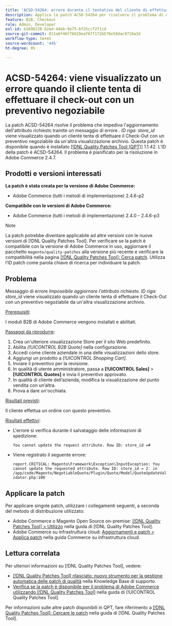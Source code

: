 ```yaml
---
title: 'ACSD-54264: errore durante il tentativo del cliente di effettuare il check-out con un preventivo negoziabile'
description: Applica la patch ACSD-54264 per risolvere il problema di Adobe Commerce, in cui viene visualizzato il messaggio di errore "Impossibile aggiornare l’attributo richiesto. Viene visualizzata la riga ID:store_id" quando un cliente tenta di effettuare il Check-Out con un preventivo negoziabile da un'altra vista del punto vendita.
feature: B2B, Checkout
role: Admin, Developer
exl-id: b1696228-b2ed-44eb-9e75-bf25ccf2f1cd
source-git-commit: 011a6f46f76029eaf67f172b576e58dac9710a3d
workflow-type: tm+mt
source-wordcount: '445'
ht-degree: 0%

---
```


# ACSD-54264: viene visualizzato un errore quando il cliente tenta di effettuare il check-out con un preventivo negoziabile

La patch ACSD-54264 risolve il problema che impediva l&#39;aggiornamento dell&#39;attributo richiesto tramite un messaggio di errore *. ID riga: store_id* viene visualizzato quando un cliente tenta di effettuare il Check-Out con un preventivo negoziabile da un&#39;altra visualizzazione archivio. Questa patch è disponibile quando è installato [[!DNL Quality Patches Tool (QPT)]](https://experienceleague.adobe.com/en/docs/commerce-operations/tools/quality-patches-tool/quality-patches-tool-to-self-serve-quality-patches) 1.1.42. L’ID della patch è ACSD-54264. Il problema è pianificato per la risoluzione in Adobe Commerce 2.4.7.

## Prodotti e versioni interessati

**La patch è stata creata per la versione di Adobe Commerce:**

* Adobe Commerce (tutti i metodi di implementazione) 2.4.6-p2

**Compatibile con le versioni di Adobe Commerce:**

* Adobe Commerce (tutti i metodi di implementazione) 2.4.0 - 2.4.6-p3

>[!NOTE]
>
>La patch potrebbe diventare applicabile ad altre versioni con le nuove versioni di [!DNL Quality Patches Tool]. Per verificare se la patch è compatibile con la versione di Adobe Commerce in uso, aggiornare il pacchetto `magento/quality-patches` alla versione più recente e verificare la compatibilità nella pagina [[!DNL Quality Patches Tool]: Cerca patch](https://experienceleague.adobe.com/tools/commerce-quality-patches/index.html). Utilizza l’ID patch come parola chiave di ricerca per individuare la patch.

## Problema

Messaggio di errore *Impossibile aggiornare l&#39;attributo richiesto. ID riga: store_id* viene visualizzato quando un cliente tenta di effettuare il Check-Out con un preventivo negoziabile da un&#39;altra visualizzazione archivio.

<u>Prerequisiti</u>:

I moduli B2B di Adobe Commerce vengono installati e abilitati.

<u>Passaggi da riprodurre</u>:

1. Crea un&#39;ulteriore visualizzazione Store per il sito Web predefinito.
1. Abilita *[!UICONTROL B2B Quote]* nella configurazione.
1. Accedi come cliente aziendale in una delle visualizzazioni dello store.
1. Aggiungi un prodotto a *[!UICONTROL Shopping Cart]*.
1. Inviare il preventivo per la revisione.
1. In qualità di utente amministratore, passa a **[!UICONTROL Sales]** > **[!UICONTROL Quotes]** e invia il preventivo approvato.
1. In qualità di cliente dell’azienda, modifica la visualizzazione del punto vendita con un’altra.
1. Prova a dare un&#39;occhiata.

<u>Risultati previsti</u>:

Il cliente effettua un ordine con questo preventivo.

<u>Risultati effettivi</u>:

* L&#39;errore si verifica durante il salvataggio delle informazioni di spedizione:

  `You cannot update the request attribute. Row ID: store_id =#`

* Viene registrato il seguente errore:

  `report.CRITICAL: Magento\Framework\Exception\InputException: You cannot update the requested attribute. Row ID: store_id = 2. in /app/code/Magento/NegotiableQuote/Plugin/Quote/Model/QuoteUpdateValidator.php:100`

## Applicare la patch

Per applicare singole patch, utilizzare i collegamenti seguenti, a seconda del metodo di distribuzione utilizzato:

* Adobe Commerce o Magento Open Source on-premise: [[!DNL Quality Patches Tool] > Utilizzo](/help/tools/quality-patches-tool/usage.md) nella guida di [!DNL Quality Patches Tool].
* Adobe Commerce su infrastruttura cloud: [Aggiornamenti e patch > Applica patch](https://experienceleague.adobe.com/docs/commerce-cloud-service/user-guide/develop/upgrade/apply-patches.html) nella guida Commerce su infrastruttura cloud.

## Lettura correlata

Per ulteriori informazioni su [!DNL Quality Patches Tool], vedere:

* [[!DNL Quality Patches Tool] rilasciato: nuovo strumento per la gestione automatica delle patch di qualità](https://experienceleague.adobe.com/en/docs/commerce-operations/tools/quality-patches-tool/quality-patches-tool-to-self-serve-quality-patches) nella Knowledge Base di supporto.
* [Verifica se la patch è disponibile per il problema di Adobe Commerce utilizzando  [!DNL Quality Patches Tool]](/help/tools/quality-patches-tool/patches-available-in-qpt/check-patch-for-magento-issue-with-magento-quality-patches.md) nella guida di [!UICONTROL Quality Patches Tool].


Per informazioni sulle altre patch disponibili in QPT, fare riferimento a [[!DNL Quality Patches Tool]: Cercare le patch](https://experienceleague.adobe.com/tools/commerce-quality-patches/index.html) nella guida di [!DNL Quality Patches Tool].
